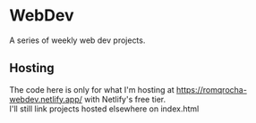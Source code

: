 # WebDev
A series of weekly web dev projects.

## Hosting
The code here is only for what I'm hosting at https://romqrocha-webdev.netlify.app/ with Netlify's free tier.
<br/>
I'll still link projects hosted elsewhere on index.html

